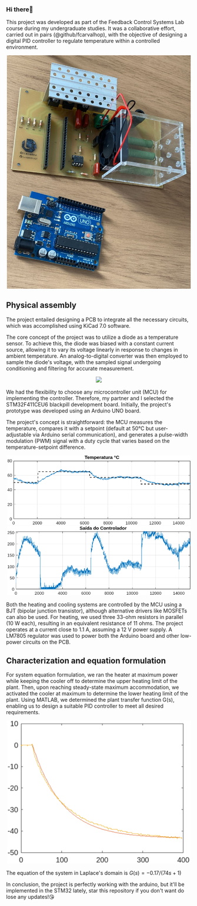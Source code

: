 
### Hi there👋

This project was developed as part of the Feedback Control Systems Lab course during my undergraduate studies. It was a collaborative effort, carried out in pairs (@github/fcarvalhop), with the objective of designing a digital PID controller to regulate temperature within a controlled environment.

<div align="center">
  <img src="https://github.com/luizpedrobt/FeedbackControlSystems_FinalProject/blob/main/images/8ec62bac-992b-421e-b064-076684428e57.jpeg" width="500">
</div>

## Physical assembly

The project entailed designing a PCB to integrate all the necessary circuits, which was accomplished using KiCad 7.0 software.

The core concept of the project was to utilize a diode as a temperature sensor. To achieve this, the diode was biased with a constant current source, allowing it to vary its voltage linearly in response to changes in ambient temperature. An analog-to-digital converter was then employed to sample the diode's voltage, with the sampled signal undergoing conditioning and filtering for accurate measurement.

<div align="center">
  <img src="https://github.com/luizpedrobt/FeedbackControlSystems_FinalProject/blob/main/images/esquemático.png" width="500">
</div>

We had the flexibility to choose any microcontroller unit (MCU) for implementing the controller. Therefore, my partner and I selected the STM32F411CEU6 blackpill development board. Initially, the project's prototype was developed using an Arduino UNO board.

The project's concept is straightforward: the MCU measures the temperature, compares it with a setpoint (default at 50°C but user-adjustable via Arduino serial communication), and generates a pulse-width modulation (PWM) signal with a duty cycle that varies based on the temperature-setpoint difference.

<div align="center">
  <img src="https://github.com/luizpedrobt/FeedbackControlSystems_FinalProject/blob/main/images/resposta_temperatura.png" width="500">
</div>

<div align="center">
  <img src="https://github.com/luizpedrobt/FeedbackControlSystems_FinalProject/blob/main/images/resposta_controlador.png" width="500">
</div>

Both the heating and cooling systems are controlled by the MCU using a BJT (bipolar junction transistor), although alternative drivers like MOSFETs can also be used. For heating, we used three 33-ohm resistors in parallel (10 W each), resulting in an equivalent resistance of 11 ohms. The project operates at a current close to 1.1 A, assuming a 12 V power supply. A LM7805 regulator was used to power both the Arduino board and other low-power circuits on the PCB.

## Characterization and equation formulation

For system equation formulation, we ran the heater at maximum power while keeping the cooler off to determine the upper heating limit of the plant. Then, upon reaching steady-state maximum accommodation, we activated the cooler at maximum to determine the lower heating limit of the plant. Using MATLAB, we determined the plant transfer function G(s), enabling us to design a suitable PID controller to meet all desired requirements.

<div align="center">
  <img src="https://github.com/luizpedrobt/FeedbackControlSystems_FinalProject/blob/main/images/planta.png" width="500">
</div>

The equation of the system in Laplace's domain is $`G(s) = -0.17/(74s + 1)`$

In conclusion, the project is perfectly working with the arduino, but it'll be implemented in the STM32 lately, star this repository if you don't want do lose any updates!😘
